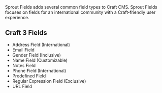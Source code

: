 Sprout Fields adds several common field types to Craft CMS. Sprout Fields focuses on fields for an international community with a Craft-friendly user experience.

## Craft 3 Fields

- Address Field (International)
- Email Field
- Gender Field (Inclusive)
- Name Field (Customizable)
- Notes Field
- Phone Field (International)
- Predefined Field
- Regular Expression Field (Exclusive)
- URL Field